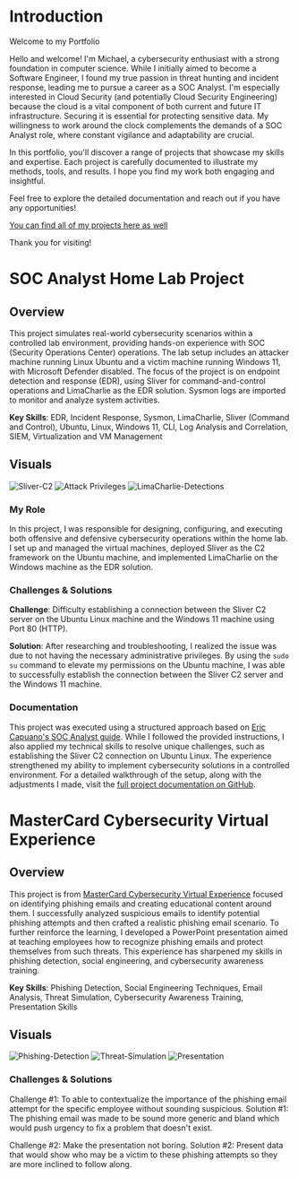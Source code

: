 # Introduction
Welcome to my Portfolio

Hello and welcome! I'm Michael, a cybersecurity enthusiast with a strong foundation in computer science. While I initially aimed to become a Software Engineer, I found my true passion in threat hunting and incident response, leading me to pursue a career as a SOC Analyst. I'm especially interested in Cloud Security (and potentially Cloud Security Engineering) because the cloud is a vital component of both current and future IT infrastructure. Securing it is essential for protecting sensitive data. My willingness to work around the clock complements the demands of a SOC Analyst role, where constant vigilance and adaptability are crucial.

In this portfolio, you'll discover a range of projects that showcase my skills and expertise. Each project is carefully documented to illustrate my methods, tools, and results. I hope you find my work both engaging and insightful.

Feel free to explore the detailed documentation and reach out if you have any opportunities!

[You can find all of my projects here as well](https://github.com/michaellu0310?tab=repositories)

Thank you for visiting!

# SOC Analyst Home Lab Project

## Overview

This project simulates real-world cybersecurity scenarios within a controlled lab environment, providing hands-on experience with SOC (Security Operations Center) operations. The lab setup includes an attacker machine running Linux Ubuntu and a victim machine running Windows 11, with Microsoft Defender disabled. The focus of the project is on endpoint detection and response (EDR), using Sliver for command-and-control operations and LimaCharlie as the EDR solution. Sysmon logs are imported to monitor and analyze system activities.

**Key Skills**: EDR, Incident Response, Sysmon, LimaCharlie, Sliver (Command and Control), Ubuntu, Linux, Windows 11, CLI, Log Analysis and Correlation, SIEM, Virtualization and VM Management

## Visuals

![Sliver-C2](https://github.com/user-attachments/assets/8a48095c-e7fb-401c-b75a-fa29f66640e4)
![Attack Privileges](https://github.com/user-attachments/assets/bfdea9d5-591c-4d09-b0e7-98f013ec8124)
![LimaCharlie-Detections](https://github.com/user-attachments/assets/d4cb0ce6-c667-4a07-b7a7-79fea6f73b1f)

### My Role

In this project, I was responsible for designing, configuring, and executing both offensive and defensive cybersecurity operations within the home lab. I set up and managed the virtual machines, deployed Sliver as the C2 framework on the Ubuntu machine, and implemented LimaCharlie on the Windows machine as the EDR solution.

### Challenges & Solutions

**Challenge**: Difficulty establishing a connection between the Sliver C2 server on the Ubuntu Linux machine and the Windows 11 machine using Port 80 (HTTP).

**Solution**: After researching and troubleshooting, I realized the issue was due to not having the necessary administrative privileges. By using the `sudo su` command to elevate my permissions on the Ubuntu machine, I was able to successfully establish the connection between the Sliver C2 server and the Windows 11 machine.

### Documentation

This project was executed using a structured approach based on [Eric Capuano's SOC Analyst guide](https://blog.ecapuano.com/p/so-you-want-to-be-a-soc-analyst-intro). While I followed the provided instructions, I also applied my technical skills to resolve unique challenges, such as establishing the Sliver C2 connection on Ubuntu Linux. The experience strengthened my ability to implement cybersecurity solutions in a controlled environment. For a detailed walkthrough of the setup, along with the adjustments I made, visit the [full project documentation on GitHub](https://github.com/michaellu0310/SOC-Analyst-Home-Lab).

#

# MasterCard Cybersecurity Virtual Experience

## Overview
This project is from [MasterCard Cybersecurity Virtual Experience](https://www.theforage.com/simulations/mastercard/cybersecurity-t8ye) focused on identifying phishing emails and creating educational content around them. I successfully analyzed suspicious emails to identify potential phishing attempts and then crafted a realistic phishing email scenario. To further reinforce the learning, I developed a PowerPoint presentation aimed at teaching employees how to recognize phishing emails and protect themselves from such threats. This experience has sharpened my skills in phishing detection, social engineering, and cybersecurity awareness training.

**Key Skills**: Phishing Detection, Social Engineering Techniques, Email Analysis, Threat Simulation, Cybersecurity Awareness Training, Presentation Skills

## Visuals
![Phishing-Detection](https://github.com/user-attachments/assets/baa14f01-2a88-4bdf-9abb-5ab01ef26ea1)
![Threat-Simulation](https://github.com/user-attachments/assets/d4bc6748-f8bb-4d4c-9093-18b9579cbfe8)
![Presentation](https://github.com/user-attachments/assets/ab772250-28bc-434a-b2a8-cde668694d41)

### Challenges & Solutions
Challenge #1: To able to contextualize the importance of the phishing email attempt for the specific employee without sounding suspicious.
Solution #1: The phishing email was made to be sound more generic and bland which would push urgency to fix a problem that doesn't exist.


Challenge #2: Make the presentation not boring.
Solution #2: Present data that would show who may be a victim to these phishing attempts so they are more inclined to follow along.
